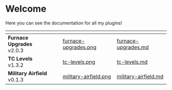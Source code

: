 # Welcome

Here you can see the documentation for all my plugins!

<table data-view="cards"><thead><tr><th></th><th></th><th></th><th data-hidden data-card-cover data-type="files"></th><th data-hidden data-card-target data-type="content-ref"></th></tr></thead><tbody><tr><td><strong>Furnace Upgrades</strong><br>v2.0.3</td><td></td><td></td><td><a href=".gitbook/assets/furnace-upgrades.png">furnace-upgrades.png</a></td><td><a href="plugins/furnace-upgrades.md">furnace-upgrades.md</a></td></tr><tr><td><strong>TC Levels</strong><br>v1.3.2</td><td></td><td></td><td><a href=".gitbook/assets/tc-levels.png">tc-levels.png</a></td><td><a href="plugins/tc-levels.md">tc-levels.md</a></td></tr><tr><td><strong>Military Airfield</strong><br>v0.1.3</td><td></td><td></td><td><a href=".gitbook/assets/military-airfield.png">military-airfield.png</a></td><td><a href="plugins/military-airfield.md">military-airfield.md</a></td></tr></tbody></table>
